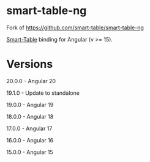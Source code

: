 # smart-table-ng

Fork of https://github.com/smart-table/smart-table-ng

[Smart-Table](https://github.com/smart-table/smart-table-core) binding for Angular (v >= 15).

# Versions
20.0.0 - Angular 20

19.1.0 - Update to standalone

19.0.0 - Angular 19

18.0.0 - Angular 18

17.0.0 - Angular 17

16.0.0 - Angular 16

15.0.0 - Angular 15
